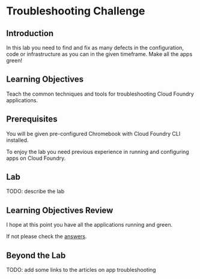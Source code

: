 Troubleshooting Challenge
=========================

Introduction
------------

In this lab you need to find and fix as many defects in the configuration, code or infrastructure as you can in the given timeframe. Make all the apps green!

Learning Objectives
-------------------

Teach the common techniques and tools for troubleshooting Cloud Foundry applications.

Prerequisites
-------------

You will be given pre-configured Chromebook with Cloud Foundry CLI installed.

To enjoy the lab you need previous experience in running and configuring apps on Cloud Foundry.

Lab
---

TODO: describe the lab

Learning Objectives Review
--------------------------

I hope at this point you have all the applications running and green.

If not please check the [answers](/).

Beyond the Lab
--------------

TODO: add some links to the articles on app troubleshooting

